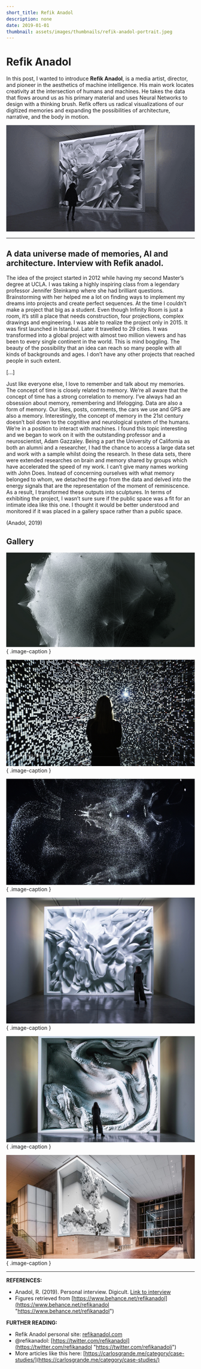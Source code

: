 ```yaml
---
short_title: Refik Anadol
description: none
date: 2019-01-01
thumbnail: assets/images/thumbnails/refik-anadol-portrait.jpeg
---
```


# Refik Anadol

In this post, I wanted to introduce **Refik Anadol**,  is a media artist, director, and pioneer in the aesthetics of machine intelligence. His main work locates creativity at the intersection of humans and machines. He takes the data that flows around us as his primary material and uses Neural Networks to design with a thinking brush. Refik offers us radical visualizations of our digitized memories and expanding the possibilities of architecture, narrative, and the body in motion.


![refik](../../assets/images/references/refik-portrait.gif)

---

## A data universe made of memories, AI and architecture. Interview with Refik anadol.


The idea of the project started in 2012 while having my second Master’s degree at UCLA. I was taking a highly inspiring class from a legendary professor Jennifer Steinkamp where she had brilliant questions. Brainstorming with her helped me a lot on finding ways to implement my dreams into projects and create perfect sequences. At the time I couldn’t make a project that big as a student. Even though Infinity Room is just a room, it’s still a place that needs construction, four projections, complex drawings and engineering. I was able to realize the project only in 2015. It was first launched in Istanbul. Later it travelled to 29 cities. It was transformed into a global project with almost two million viewers and has been to every single continent in the world. This is mind boggling. The beauty of the possibility that an idea can reach so many people with all kinds of backgrounds and ages. I don’t have any other projects that reached people in such extent.

[...]

Just like everyone else, I love to remember and talk about my memories. The concept of time is closely related to memory. We’re all aware that the concept of time has a strong correlation to memory. I’ve always had an obsession about memory, remembering and lifelogging. Data are also a form of memory. Our likes, posts, comments, the cars we use and GPS are also a memory. Interestingly, the concept of memory in the 21st century doesn’t boil down to the cognitive and neurological system of the humans. We’re in a position to interact with machines. I found this topic interesting and we began to work on it with the outstanding professor and a neuroscientist, Adam Gazzaley. Being a part the University of California as both an alumni and a researcher, I had the chance to access a large data set and work with a sample whilst doing the research. In these data sets, there were extended researches on brain and memory shared by groups which have accelerated the speed of my work. I can’t give many names working with John Does. Instead of concerning ourselves with what memory belonged to whom, we detached the ego from the data and delved into the energy signals that are the representation of the moment of reminiscence. As a result, I transformed these outputs into sculptures. In terms of exhibiting the project, I wasn’t sure sure if the public space was a fit for an intimate idea like this one. I thought it would be better understood and monitored if it was placed in a gallery space rather than a public space.

(Anadol, 2019)

## Gallery

<div class="gallery grid-2 effect-zoom" markdown>

![Dreaming archive](../../assets/images/references/anadol-dreaming-archive.jpg){ .image-caption }

![Dreaming archive](../../assets/images/references/anadol-dreaming-archive-2.jpg){ .image-caption }

![Dreaming archive](../../assets/images/references/anadol-dreaming-archive-3.jpg){ .image-caption }

![Melting memories](../../assets/images/references/anadol-melting-memories-1.jpg){ .image-caption }

![Melting memories](../../assets/images/references/anadol-melting-memories-2.jpg){ .image-caption }

![visual depictions](../../assets/images/references/anadol-virtual-depictions.jpg){ .image-caption }

</div>


---

**REFERENCES:**

- Anadol, R. (2019). Personal interview. Digicult. [Link to interview](http://digicult.it/articles/a-data-universe-made-of-memories-ai-and-architecture-interview-with-refik-anadol/)
- Figures retrieved from [https://www.behance.net/refikanadol](https://www.behance.net/refikanadol "https://www.behance.net/refikanadol")


**FURTHER READING:**

- Refik Anadol personal site: [refikanadol.com](https://refikanadol.com/)
- @refikanadol: [https://twitter.com/refikanadol](https://twitter.com/refikanadol "https://twitter.com/refikanadoli")
- More articles like this here: [https://carlosgrande.me/category/case-studies/](https://carlosgrande.me/category/case-studies/)

